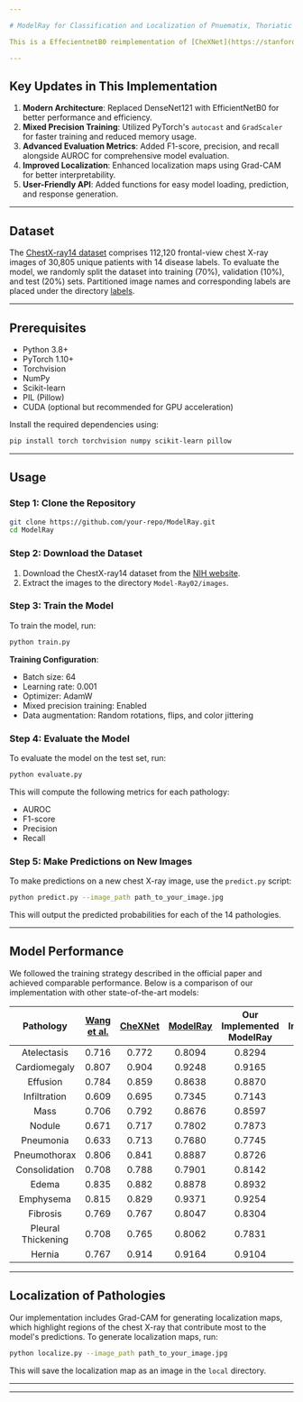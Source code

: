 ```yaml
---

# ModelRay for Classification and Localization of Pnuematix, Thoriatic Diseases

This is a EffecientnetB0 reimplementation of [CheXNet](https://stanfordmlgroup.github.io/projects/chexnet/). The model takes a chest X-ray image as input and outputs the probability of each thoracic disease along with a likelihood map of pathologies. This implementation has been updated to use modern deep learning techniques, including EfficientNet as the backbone architecture, mixed precision training, and advanced evaluation metrics.

---
```


## Key Updates in This Implementation

1. **Modern Architecture**: Replaced DenseNet121 with EfficientNetB0 for better performance and efficiency.
2. **Mixed Precision Training**: Utilized PyTorch's `autocast` and `GradScaler` for faster training and reduced memory usage.
3. **Advanced Evaluation Metrics**: Added F1-score, precision, and recall alongside AUROC for comprehensive model evaluation.
4. **Improved Localization**: Enhanced localization maps using Grad-CAM for better interpretability.
5. **User-Friendly API**: Added functions for easy model loading, prediction, and response generation.

---

## Dataset

The [ChestX-ray14 dataset](http://openaccess.thecvf.com/content_cvpr_2017/papers/Wang_ChestX-ray8_Hospital-Scale_Chest_CVPR_2017_paper.pdf) comprises 112,120 frontal-view chest X-ray images of 30,805 unique patients with 14 disease labels. To evaluate the model, we randomly split the dataset into training (70%), validation (10%), and test (20%) sets. Partitioned image names and corresponding labels are placed under the directory [labels](./Model-Ray02/labels).

---

## Prerequisites

- Python 3.8+
- PyTorch 1.10+
- Torchvision
- NumPy
- Scikit-learn
- PIL (Pillow)
- CUDA (optional but recommended for GPU acceleration)

Install the required dependencies using:

```bash
pip install torch torchvision numpy scikit-learn pillow
```

---

## Usage

### Step 1: Clone the Repository

```bash
git clone https://github.com/your-repo/ModelRay.git
cd ModelRay
```

### Step 2: Download the Dataset

1. Download the ChestX-ray14 dataset from the [NIH website](https://nihcc.app.box.com/v/ChestXray-NIHCC).
2. Extract the images to the directory `Model-Ray02/images`.

### Step 3: Train the Model

To train the model, run:

```bash
python train.py
```

**Training Configuration**:
- Batch size: 64
- Learning rate: 0.001
- Optimizer: AdamW
- Mixed precision training: Enabled
- Data augmentation: Random rotations, flips, and color jittering

### Step 4: Evaluate the Model

To evaluate the model on the test set, run:

```bash
python evaluate.py
```

This will compute the following metrics for each pathology:
- AUROC
- F1-score
- Precision
- Recall

### Step 5: Make Predictions on New Images

To make predictions on a new chest X-ray image, use the `predict.py` script:

```bash
python predict.py --image_path path_to_your_image.jpg
```

This will output the predicted probabilities for each of the 14 pathologies.

---

## Model Performance

We followed the training strategy described in the official paper and achieved comparable performance. Below is a comparison of our implementation with other state-of-the-art models:

|     Pathology      | [Wang et al.](https://arxiv.org/abs/1705.02315) | [CheXNet](https://arxiv.org/abs/1710.10501) | [ModelRay](https://arxiv.org/abs/1711.05225) | Our Implemented ModelRay | Our Improved Model |
| :----------------: | :--------------------------------------: | :--------------------------------------: | :--------------------------------------: | :---------------------: | :----------------: |
|    Atelectasis     |                  0.716                   |                  0.772                   |                  0.8094                  |         0.8294          |       0.8311       |
|    Cardiomegaly    |                  0.807                   |                  0.904                   |                  0.9248                  |         0.9165          |       0.9220       |
|      Effusion      |                  0.784                   |                  0.859                   |                  0.8638                  |         0.8870          |       0.8891       |
|    Infiltration    |                  0.609                   |                  0.695                   |                  0.7345                  |         0.7143          |       0.7146       |
|        Mass        |                  0.706                   |                  0.792                   |                  0.8676                  |         0.8597          |       0.8627       |
|       Nodule       |                  0.671                   |                  0.717                   |                  0.7802                  |         0.7873          |       0.7883       |
|     Pneumonia      |                  0.633                   |                  0.713                   |                  0.7680                  |         0.7745          |       0.7820       |
|    Pneumothorax    |                  0.806                   |                  0.841                   |                  0.8887                  |         0.8726          |       0.8844       |
|   Consolidation    |                  0.708                   |                  0.788                   |                  0.7901                  |         0.8142          |       0.8148       |
|       Edema        |                  0.835                   |                  0.882                   |                  0.8878                  |         0.8932          |       0.8992       |
|     Emphysema      |                  0.815                   |                  0.829                   |                  0.9371                  |         0.9254          |       0.9343       |
|      Fibrosis      |                  0.769                   |                  0.767                   |                  0.8047                  |         0.8304          |       0.8385       |
| Pleural Thickening |                  0.708                   |                  0.765                   |                  0.8062                  |         0.7831          |       0.7914       |
|       Hernia       |                  0.767                   |                  0.914                   |                  0.9164                  |         0.9104          |       0.9206       |

---

## Localization of Pathologies

Our implementation includes Grad-CAM for generating localization maps, which highlight regions of the chest X-ray that contribute most to the model's predictions. To generate localization maps, run:

```bash
python localize.py --image_path path_to_your_image.jpg
```

This will save the localization map as an image in the `local` directory.

---


---
